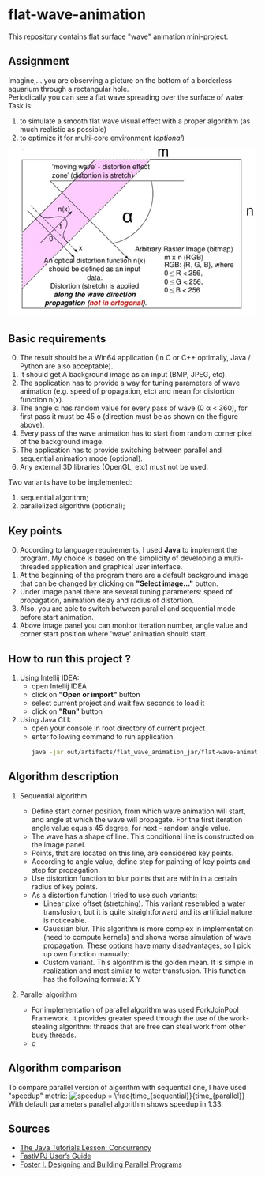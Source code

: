 # flat-wave-animation
This repository contains flat surface "wave" animation mini-project.

## Assignment
Imagine,... you are observing a picture on the bottom of a borderless aquarium through a rectangular hole.<br>
Periodically you can see a flat wave spreading over the surface of water.<br>
Task is:
1. to simulate a smooth flat wave visual effect with a proper algorithm (as much
realistic as possible)
2. to optimize it for multi-core environment (_optional_)

![](img/task.jpg "task")

## Basic requirements
0. The result should be a Win64 application (In C or C++ optimally, Java / Python are also acceptable).
1. It should get A background image as an input (BMP, JPEG, etc).
2. The application has to provide a way for tuning parameters of wave animation (e.g. speed of propagation, etc) and mean for distortion function n(x).
3. The angle α has random value for every pass of wave (0 α < 360), for first pass it must be 45 o (direction must be as shown on the figure above).
4. Every pass of the wave animation has to start from random corner pixel of the background image.
5. The application has to provide switching between parallel and sequential animation mode (optional).
6. Any external 3D libraries (OpenGL, etc) must not be used.

Two variants have to be implemented:
1. sequential algorithm;
2. parallelized algorithm (optional);

## Key points
0. According to language requirements, I used **Java** to implement the program. My choice is based on the simplicity of developing a multi-threaded application and graphical user interface.
1. At the beginning of the program there are a default background image that can be changed by clicking on **"Select image..."** button.
2. Under image panel there are several tuning parameters: speed of propagation, animation delay and radius of distortion.
3. Also, you are able to switch between parallel and sequential mode before start animation.
4. Above image panel you can monitor iteration number, angle value and corner start position where 'wave' animation should start.

## How to run this project ?
1. Using Intellij IDEA: 
    + open Intellij IDEA
    + click on **"Open or import"** button
    + select current project and wait few seconds to load it
    + click on **"Run"** button
2. Using Java CLI:
    + open your console in root directory of current project
    + enter following command to run application:
        ```bash
        java -jar out/artifacts/flat_wave_animation_jar/flat-wave-animation.jar
        ```

## Algorithm description
1. Sequential algorithm 
    + Define start corner position, from which wave animation will start, and angle at which the wave will propagate. For the first iteration angle value equals 45 degree, for next - random angle value.   
    + The wave has a shape of line. This conditional line is constructed on the image panel.
    + Points, that are located on this line, are considered key points.
    + According to angle value, define step for painting of key points and step for propagation.
    + Use distortion function to blur points that are within in a certain radius of key points.
    + As a distortion function I tried to use such variants:
        - Linear pixel offset (stretching). This variant resembled a water transfusion, but it is quite straightforward and its artificial nature is noticeable.
        - Gaussian blur. This algorithm is more complex in implementation (need to compute kernels) and shows worse simulation of wave propagation. 
      These options have many disadvantages, so I pick up own function manually:
        - Custom variant. This algorithm is the golden mean. It is simple in realization and most similar to water transfusion. This function has the following formula:
        X
        Y
      
       
2. Parallel algorithm
    + For implementation of parallel algorithm was used ForkJoinPool Framework. It provides greater speed through the use of the work-stealing algorithm: threads that are free can steal work from other busy threads.
    + d

## Algorithm comparison
To compare parallel version of algorithm with sequential one, I have used "speedup" metric:
<img src="https://latex.codecogs.com/svg.image?speedup&space;=&space;\frac{time_{sequential}}{time_{parallel}}" title="speedup = \frac{time_{sequential}}{time_{parallel}}" /><br>
With default parameters parallel algorithm shows speedup in 1.33. 

## Sources
+ [The Java Tutorials Lesson: Concurrency](https://docs.oracle.com/javase/tutorial/essential/concurrency/index.html)
+ [FastMPJ User’s Guide](http://gac.udc.es/~rreye/fastmpj/doc/UsersGuide.pdf)
+ [Foster I. Designing and Building Parallel Programs](http://www.mcs.anl.gov/~itf/dbpp/text/book.html)